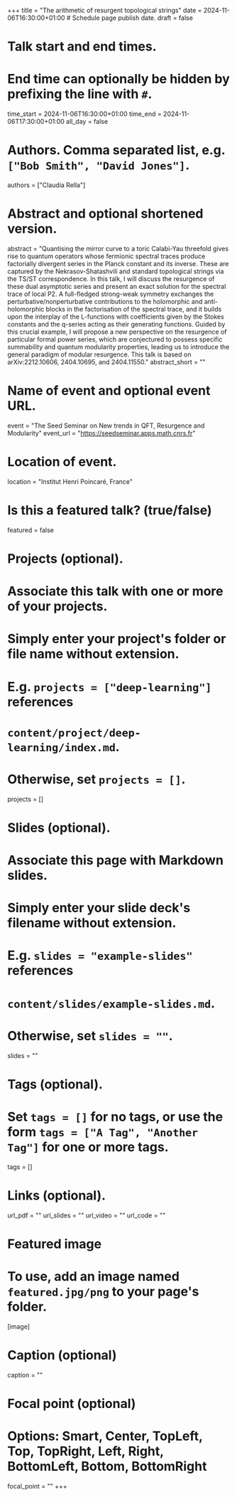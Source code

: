 +++
title = "The arithmetic of resurgent topological strings"
date = 2024-11-06T16:30:00+01:00  # Schedule page publish date.
draft = false

# Talk start and end times.
#   End time can optionally be hidden by prefixing the line with `#`.
time_start = 2024-11-06T16:30:00+01:00
time_end = 2024-11-06T17:30:00+01:00
all_day = false

# Authors. Comma separated list, e.g. `["Bob Smith", "David Jones"]`.
authors = ["Claudia Rella"]

# Abstract and optional shortened version.
abstract = "Quantising the mirror curve to a toric Calabi-Yau threefold gives rise to quantum operators whose fermionic spectral traces produce factorially divergent series in the Planck constant and its inverse. These are captured by the Nekrasov-Shatashvili and standard topological strings via the TS/ST correspondence. In this talk, I will discuss the resurgence of these dual asymptotic series and present an exact solution for the spectral trace of local P2. A full-fledged strong-weak symmetry exchanges the perturbative/nonperturbative contributions to the holomorphic and anti-holomorphic blocks in the factorisation of the spectral trace, and it builds upon the interplay of the L-functions with coefficients given by the Stokes constants and the q-series acting as their generating functions. Guided by this crucial example, I will propose a new perspective on the resurgence of particular formal power series, which are conjectured to possess specific summability and quantum modularity properties, leading us to introduce the general paradigm of modular resurgence. This talk is based on arXiv:2212.10606, 2404.10695, and 2404.11550."
abstract_short = ""

# Name of event and optional event URL.
event = "The Seed Seminar on New trends in QFT, Resurgence and Modularity"
event_url = "https://seedseminar.apps.math.cnrs.fr"

# Location of event.
location = "Institut Henri Poincaré, France"

# Is this a featured talk? (true/false)
featured = false

# Projects (optional).
#   Associate this talk with one or more of your projects.
#   Simply enter your project's folder or file name without extension.
#   E.g. `projects = ["deep-learning"]` references 
#   `content/project/deep-learning/index.md`.
#   Otherwise, set `projects = []`.
projects = []

# Slides (optional).
#   Associate this page with Markdown slides.
#   Simply enter your slide deck's filename without extension.
#   E.g. `slides = "example-slides"` references 
#   `content/slides/example-slides.md`.
#   Otherwise, set `slides = ""`.
slides = ""

# Tags (optional).
#   Set `tags = []` for no tags, or use the form `tags = ["A Tag", "Another Tag"]` for one or more tags.
tags = []

# Links (optional).
url_pdf = ""
url_slides = ""
url_video = ""
url_code = ""

# Featured image
# To use, add an image named `featured.jpg/png` to your page's folder. 
[image]
  # Caption (optional)
  caption = ""

  # Focal point (optional)
  # Options: Smart, Center, TopLeft, Top, TopRight, Left, Right, BottomLeft, Bottom, BottomRight
  focal_point = ""
+++
